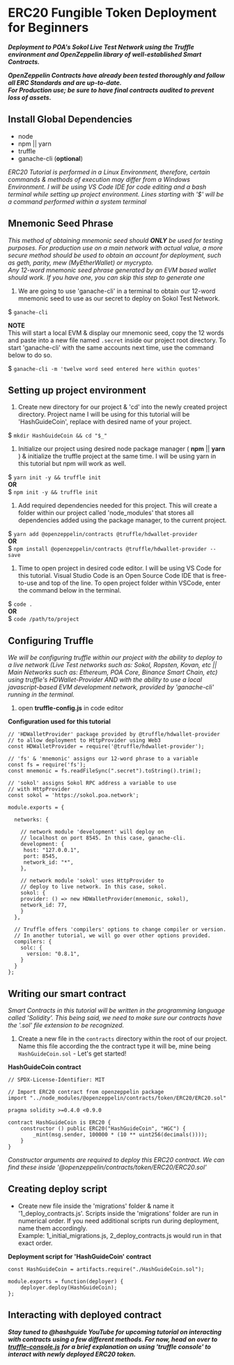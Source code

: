 # ERC20 Fungible Token Deployment for Beginners

_**Deployment to POA's Sokol Live Test Network using the Truffle environment and OpenZeppelin library of well-established Smart Contracts.**_

_**OpenZeppelin Contracts have already been tested thoroughly and follow all ERC Standards and are up-to-date.**_\
_**For Production use; be sure to have final contracts audited to prevent loss of assets.**_

## Install Global Dependencies

- node
- npm || yarn
- truffle
- ganache-cli (**optional**)

_ERC20 Tutorial is performed in a Linux Environment, therefore, certain commands & methods of execution may differ from a Windows Environment. I will be using VS Code IDE for code editing and a bash terminal while setting up project environment. Lines starting with '$' will be a command performed within a system terminal_

## Mnemonic Seed Phrase
_This method of obtaining mnemonic seed should **ONLY** be used for testing purposes. For production use on a main network with actual value, a more secure method should be used to obtain an account for deployment, such as geth, parity, mew (MyEtherWallet) or mycrypto._\
_Any 12-word mnemonic seed phrase generated by an EVM based wallet should work. If you have one, you can skip this step to generate one_

1. We are going to use 'ganache-cli' in a terminal to obtain our 12-word mnemonic seed to use as our secret to deploy on Sokol Test Network.
   
$ `ganache-cli`

**NOTE**\
This will start a local EVM & display our mnemonic seed, copy the 12 words and paste into a new file named `.secret` inside our project root directory. To start 'ganache-cli' with the same accounts next time, use the command below to do so.

$ `ganache-cli -m 'twelve word seed entered here within quotes'`

## Setting up project environment

1. Create new directory for our project & 'cd' into the newly created project directory. Project name I will be using for this tutorial will be 'HashGuideCoin', replace with desired name of your project.
   
$ `mkdir HashGuideCoin && cd "$_"`

1. Initialize our project using desired node package manager ( **npm** || **yarn** ) & initialize the truffle project at the same time. I will be using yarn in this tutorial but npm will work as well.
   
$ `yarn init -y && truffle init`\
**OR**\
$ `npm init -y && truffle init`

1. Add required dependencies needed for this project. This will create a folder within our project called 'node_modules' that stores all dependencies added using the package manager, to the current project.
   
$ `yarn add @openzeppelin/contracts @truffle/hdwallet-provider`\
**OR**\
$ `npm install @openzeppelin/contracts @truffle/hdwallet-provider --save`

1. Time to open project in desired code editor. I will be using VS Code for this tutorial. Visual Studio Code is an Open Source Code IDE that is free-to-use and top of the line. To open project folder within VSCode, enter the command below in the terminal.
   
$ `code .`\
**OR**\
$ `code /path/to/project`

## Configuring Truffle
_We will be configuring truffle within our project with the ability to deploy to a live network (Live Test networks such as: Sokol, Ropsten, Kovan, etc || Main Networks such as: Ethereum, POA Core, Binance Smart Chain, etc) using truffle's HDWallet-Provider AND with the ability to use a local javascript-based EVM development network, provided by 'ganache-cli' running in the terminal._
1. open **truffle-config.js** in code editor

**Configuration used for this tutorial**
```
// 'HDWalletProvider' package provided by @truffle/hdwallet-provider 
// to allow deployment to HttpProvider using Web3 
const HDWalletProvider = require('@truffle/hdwallet-provider');

// 'fs' & 'mnemonic' assigns our 12-word phrase to a variable
const fs = require('fs');
const mnemonic = fs.readFileSync(".secret").toString().trim();

// 'sokol' assigns Sokol RPC address a variable to use  
// with HttpProvider
const sokol = 'https://sokol.poa.network';

module.exports = {

  networks: {

    // network module 'development' will deploy on 
    // localhost on port 8545. In this case, ganache-cli.
    development: {
     host: "127.0.0.1",
     port: 8545,
     network_id: "*",
    },

    // network module 'sokol' uses HttpProvider to 
    // deploy to live network. In this case, sokol.
    sokol: {
    provider: () => new HDWalletProvider(mnemonic, sokol),
    network_id: 77,
    }
  },

  // Truffle offers 'compilers' options to change compiler or version.
  // In another tutorial, we will go over other options provided.
  compilers: {
    solc: {
      version: "0.8.1",
    }
  }
};
```

## Writing our smart contract
_Smart Contracts in this tutorial will be written in the programming language called 'Solidity'. This being said, we need to make sure our contracts have the '.sol' file extension to be recognized._

1. Create a new file in the `contracts` directory within the root of our project. Name this file according the the contract type it will be, mine being `HashGuideCoin.sol` - Let's get started!

**HashGuideCoin contract**
```
// SPDX-License-Identifier: MIT

// Import ERC20 contract from openzeppelin package
import "../node_modules/@openzeppelin/contracts/token/ERC20/ERC20.sol"

pragma solidity >=0.4.0 <0.9.0

contract HashGuideCoin is ERC20 {
    constructor () public ERC20("HashGuideCoin", "HGC") {
        _mint(msg.sender, 100000 * (10 ** uint256(decimals())));
    }
}
```
_Constructor arguments are required to deploy this ERC20 contract. We can find these inside '@openzeppelin/contracts/token/ERC20/ERC20.sol'_

## Creating deploy script
- Create new file inside the 'migrations' folder & name it '1_deploy_contracts.js'. Scripts inside the 'migrations' folder are run in numerical order. If you need additional scripts run during deployment, name them accordingly.\
Example: 1_initial_migrations.js, 2_deploy_contracts.js would run in that exact order.

**Deployment script for 'HashGuideCoin' contract**
```
const HashGuideCoin = artifacts.require("./HashGuideCoin.sol");

module.exports = function(deployer) {
    deployer.deploy(HashGuideCoin);
};
```

## Interacting with deployed contract

_**Stay tuned to @hashguide YouTube for upcoming tutorial on interacting with contracts using a few different methods. For now, head on over to [truffle-console.js](https://github.com/hashguide/erc20-tutorial/blob/master/tutorial-notes/truffle-console.js) for a brief explanation on using 'truffle console' to interact with newly deployed ERC20 token.**_